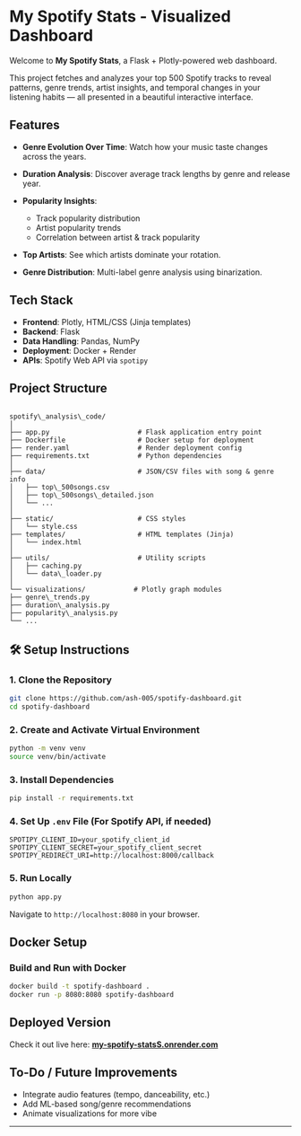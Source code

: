 # My Spotify Stats - Visualized Dashboard

Welcome to **My Spotify Stats**, a Flask + Plotly-powered web dashboard.

This project fetches and analyzes your top 500 Spotify tracks to reveal patterns, genre trends, artist insights, and temporal changes in your listening habits — all presented in a beautiful interactive interface.

## Features

- **Genre Evolution Over Time**: Watch how your music taste changes across the years.
- **Duration Analysis**: Discover average track lengths by genre and release year.
- **Popularity Insights**:
  - Track popularity distribution
  - Artist popularity trends
  - Correlation between artist & track popularity

- **Top Artists**: See which artists dominate your rotation.
- **Genre Distribution**: Multi-label genre analysis using binarization.

## Tech Stack

- **Frontend**: Plotly, HTML/CSS (Jinja templates)
- **Backend**: Flask
- **Data Handling**: Pandas, NumPy
- **Deployment**: Docker + Render
- **APIs**: Spotify Web API via `spotipy`

## Project Structure

```

spotify\_analysis\_code/
│
├── app.py                      # Flask application entry point
├── Dockerfile                  # Docker setup for deployment
├── render.yaml                 # Render deployment config
├── requirements.txt            # Python dependencies
│
├── data/                       # JSON/CSV files with song & genre info
│   ├── top\_500songs.csv
│   ├── top\_500songs\_detailed.json
│   └── ...
│
├── static/                     # CSS styles
│   └── style.css
├── templates/                  # HTML templates (Jinja)
│   └── index.html
│
├── utils/                      # Utility scripts
│   ├── caching.py
│   └── data\_loader.py
│
└── visualizations/            # Plotly graph modules
├── genre\_trends.py
├── duration\_analysis.py
├── popularity\_analysis.py
└── ...

````

## 🛠 Setup Instructions

### 1. Clone the Repository
```bash
git clone https://github.com/ash-005/spotify-dashboard.git
cd spotify-dashboard
````

### 2. Create and Activate Virtual Environment

```bash
python -m venv venv
source venv/bin/activate  
```

### 3. Install Dependencies

```bash
pip install -r requirements.txt
```

### 4. Set Up `.env` File (For Spotify API, if needed)

```env
SPOTIPY_CLIENT_ID=your_spotify_client_id
SPOTIPY_CLIENT_SECRET=your_spotify_client_secret
SPOTIPY_REDIRECT_URI=http://localhost:8000/callback
```

### 5. Run Locally

```bash
python app.py
```

Navigate to `http://localhost:8080` in your browser.

## Docker Setup

### Build and Run with Docker

```bash
docker build -t spotify-dashboard .
docker run -p 8080:8080 spotify-dashboard
```

## Deployed Version

Check it out live here:
**[my-spotify-statsS.onrender.com](https://my-spotify-statss.onrender.com)**

## To-Do / Future Improvements

* Integrate audio features (tempo, danceability, etc.)
* Add ML-based song/genre recommendations
* Animate visualizations for more vibe
---

